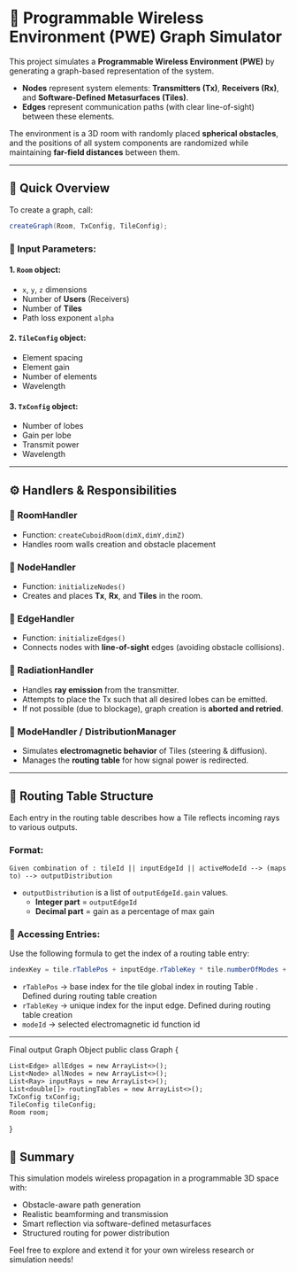 

# 📡 Programmable Wireless Environment (PWE) Graph Simulator

This project simulates a **Programmable Wireless Environment (PWE)** by generating a graph-based representation of the system. 

- **Nodes** represent system elements: **Transmitters (Tx)**, **Receivers (Rx)**, and **Software-Defined Metasurfaces (Tiles)**.
- **Edges** represent communication paths (with clear line-of-sight) between these elements.

The environment is a 3D room with randomly placed **spherical obstacles**, and the positions of all system components are randomized while maintaining **far-field distances** between them.

---

## 🚀 Quick Overview

To create a graph, call:

```java
createGraph(Room, TxConfig, TileConfig);
```

### 🧾 Input Parameters:

#### 1. `Room` object:
- `x`, `y`, `z` dimensions
- Number of **Users** (Receivers)
- Number of **Tiles**
- Path loss exponent `alpha`

#### 2. `TileConfig` object:
- Element spacing
- Element gain
- Number of elements
- Wavelength

#### 3. `TxConfig` object:
- Number of lobes
- Gain per lobe
- Transmit power
- Wavelength

---

## ⚙️ Handlers & Responsibilities

### 📌 RoomHandler
- Function: `createCuboidRoom(dimX,dimY,dimZ)`
- Handles room walls creation and obstacle placement

### 📌 NodeHandler
- Function: `initializeNodes()`
- Creates and places **Tx**, **Rx**, and **Tiles** in the room.

### 📌 EdgeHandler
- Function: `initializeEdges()`
- Connects nodes with **line-of-sight** edges (avoiding obstacle collisions).

### 📌 RadiationHandler
- Handles **ray emission** from the transmitter.
- Attempts to place the Tx such that all desired lobes can be emitted.
- If not possible (due to blockage), graph creation is **aborted and retried**.

### 📌 ModeHandler / DistributionManager
- Simulates **electromagnetic behavior** of Tiles (steering & diffusion).
- Manages the **routing table** for how signal power is redirected.

---

## 📘 Routing Table Structure

Each entry in the routing table describes how a Tile reflects incoming rays to various outputs.

### Format:
```
Given combination of : tileId || inputEdgeId || activeModeId --> (maps to) --> outputDistribution 
```

- `outputDistribution` is a list of `outputEdgeId.gain` values.
  - **Integer part** = `outputEdgeId`
  - **Decimal part** = gain as a percentage of max gain

### 🔑 Accessing Entries:

Use the following formula to get the index of a routing table entry:

```java
indexKey = tile.rTablePos + inputEdge.rTableKey * tile.numberOfModes + modeId;
```

- `rTablePos` → base index for the tile global index in routing Table . Defined during routing table creation 
- `rTableKey` → unique index for the input edge. Defined during routing table creation 
- `modeId` → selected electromagnetic id function id 

---

Final output Graph Object 
public class Graph {

    List<Edge> allEdges = new ArrayList<>();
    List<Node> allNodes = new ArrayList<>();
    List<Ray> inputRays = new ArrayList<>();
    List<double[]> routingTables = new ArrayList<>();
    TxConfig txConfig;
    TileConfig tileConfig;
    Room room;
}



## 🧪 Summary

This simulation models wireless propagation in a programmable 3D space with:

- Obstacle-aware path generation
- Realistic beamforming and transmission
- Smart reflection via software-defined metasurfaces
- Structured routing for power distribution



Feel free to explore and extend it for your own wireless research or simulation needs!



